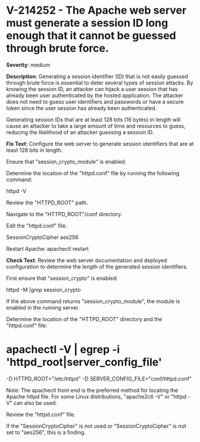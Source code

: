 # V-214252 - The Apache web server must generate a session ID long enough that it cannot be guessed through brute force.

**Severity**: medium

**Description**:
Generating a session identifier (ID) that is not easily guessed through brute force is essential to deter several types of session attacks. By knowing the session ID, an attacker can hijack a user session that has already been user authenticated by the hosted application. The attacker does not need to guess user identifiers and passwords or have a secure token since the user session has already been authenticated.

Generating session IDs that are at least 128 bits (16 bytes) in length will cause an attacker to take a large amount of time and resources to guess, reducing the likelihood of an attacker guessing a session ID.

**Fix Text**:
Configure the web server to generate session identifiers that are at least 128 bits in length.

Ensure that "session_crypto_module" is enabled.

Determine the location of the "httpd.conf" file by running the following command:

httpd -V

Review the "HTTPD_ROOT" path.

Navigate to the "HTTPD_ROOT"/conf directory.

Edit the "httpd.conf" file.

SessionCryptoCipher aes256

Restart Apache: apachectl restart

**Check Text**:
Review the web server documentation and deployed configuration to determine the length of the generated session identifiers.

First ensure that "session_crypto" is enabled:

httpd -M |grep session_crypto

If the above command returns "session_crypto_module", the module is enabled in the running server.

Determine the location of the "HTTPD_ROOT" directory and the "httpd.conf" file:

# apachectl -V | egrep -i 'httpd_root|server_config_file'
-D HTTPD_ROOT="/etc/httpd"
-D SERVER_CONFIG_FILE="conf/httpd.conf"

Note: The apachectl front end is the preferred method for locating the Apache httpd file. For some Linux distributions, "apache2ctl -V" or  "httpd -V" can also be used. 

Review the "httpd.conf" file.

If the "SessionCryptoCipher" is not used or "SessionCryptoCipher" is not set to "aes256", this is a finding.
